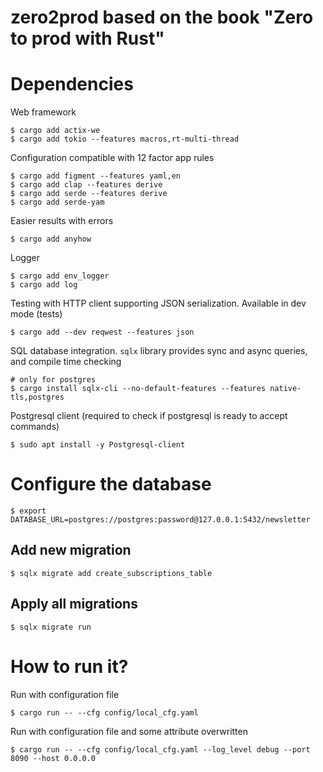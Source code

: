 zero2prod based on the book "Zero to prod with Rust"
====================================================

# Dependencies

Web framework

    $ cargo add actix-we
    $ cargo add tokio --features macros,rt-multi-thread 

Configuration compatible with 12 factor app rules

    $ cargo add figment --features yaml,en
    $ cargo add clap --features derive
    $ cargo add serde --features derive
    $ cargo add serde-yam

Easier results with errors

    $ cargo add anyhow


Logger

    $ cargo add env_logger
    $ cargo add log

Testing with HTTP client supporting JSON serialization. Available in dev mode (tests)

    $ cargo add --dev reqwest --features json

SQL database integration. `sqlx` library provides sync and async queries, and compile time checking

    # only for postgres
    $ cargo install sqlx-cli --no-default-features --features native-tls,postgres

Postgresql client (required to check if postgresql is ready to accept commands)

    $ sudo apt install -y Postgresql-client

# Configure the database

    $ export DATABASE_URL=postgres://postgres:password@127.0.0.1:5432/newsletter

## Add new migration

    $ sqlx migrate add create_subscriptions_table

## Apply all migrations

    $ sqlx migrate run

# How to run it?

Run with configuration file

    $ cargo run -- --cfg config/local_cfg.yaml

Run with configuration file and some attribute overwritten

    $ cargo run -- --cfg config/local_cfg.yaml --log_level debug --port 8090 --host 0.0.0.0
